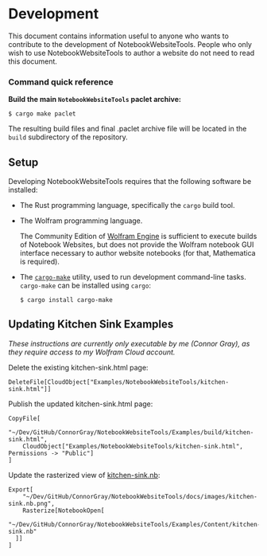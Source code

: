 # Development

This document contains information useful to anyone who wants to contribute to
the development of NotebookWebsiteTools. People who only wish to use
NotebookWebsiteTools to author a website do not need to read this document.

### Command quick reference

**Build the main `NotebookWebsiteTools` paclet archive:**

```shell
$ cargo make paclet
```

The resulting build files and final .paclet archive file will be located in the
`build` subdirectory of the repository.

## Setup

Developing NotebookWebsiteTools requires that the following software be
installed:

* The Rust programming language, specifically the `cargo` build tool.

* The Wolfram programming language.

  The Community Edition of [Wolfram Engine](https://www.wolfram.com/engine/) is
  sufficient to execute builds of Notebook Websites, but does not provide the
  Wolfram notebook GUI interface necessary to author website notebooks (for that,
  Mathematica is required).

* The [`cargo-make`](https://crates.io/crates/cargo-make) utility, used to run
  development command-line tasks. `cargo-make` can be installed using `cargo`:

  ```shell
  $ cargo install cargo-make
  ```

## Updating Kitchen Sink Examples

*These instructions are currently only executable by me (Connor Gray), as they*
*require access to my Wolfram Cloud account.*

Delete the existing kitchen-sink.html page:

```wolfram
DeleteFile[CloudObject["Examples/NotebookWebsiteTools/kitchen-sink.html"]]
```

Publish the updated kitchen-sink.html page:

```wolfram
CopyFile[
	"~/Dev/GitHub/ConnorGray/NotebookWebsiteTools/Examples/build/kitchen-sink.html",
	CloudObject["Examples/NotebookWebsiteTools/kitchen-sink.html", Permissions -> "Public"]
]
```

Update the rasterized view of [kitchen-sink.nb](./images/kitchen-sink.nb.png):

```wolfram
Export[
	"~/Dev/GitHub/ConnorGray/NotebookWebsiteTools/docs/images/kitchen-sink.nb.png",
	Rasterize[NotebookOpen[
		"~/Dev/GitHub/ConnorGray/NotebookWebsiteTools/Examples/Content/kitchen-sink.nb"
  ]]
]
```
